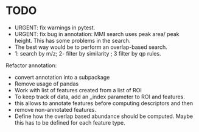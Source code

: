 TODO
====

- URGENT: fix warnings in pytest.
- URGENT: fix bug in annotation: MMI search uses peak area/ peak height. This has some problems in the search.
- The best way would be to perform an overlap-based search.
- 1: search by m/z; 2- filter by similarity ; 3 filter by qp rules.

Refactor annotation:

- convert annotation into a subpackage
- Remove usage of pandas
- Work with list of features created from a list of ROI
- To keep track of data, add an _index parameter to ROI and features.
- this allows to annotate features before computing descriptors and then
- remove non-annotated features.
- Define how the overlap based abundance should be computed. Maybe this has to be defined for each feature type.